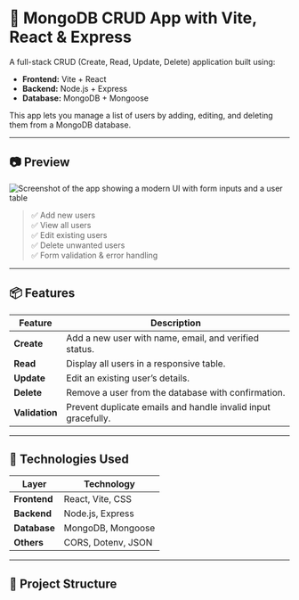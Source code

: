 # 🚀 MongoDB CRUD App with Vite, React & Express

A full-stack CRUD (Create, Read, Update, Delete) application built using:
- **Frontend:** Vite + React
- **Backend:** Node.js + Express
- **Database:** MongoDB + Mongoose

This app lets you manage a list of users by adding, editing, and deleting them from a MongoDB database.

---

## 📷 Preview

![Screenshot of the app showing a modern UI with form inputs and a user table](screenshot.png)

> ✅ Add new users  
✅ View all users  
✅ Edit existing users  
✅ Delete unwanted users  
✅ Form validation & error handling  

---

## 📦 Features

| Feature       | Description |
|---------------|-------------|
| **Create**    | Add a new user with name, email, and verified status. |
| **Read**      | Display all users in a responsive table. |
| **Update**    | Edit an existing user’s details. |
| **Delete**    | Remove a user from the database with confirmation. |
| **Validation**| Prevent duplicate emails and handle invalid input gracefully. |

---

## 🔧 Technologies Used

| Layer        | Technology     |
|-------------|----------------|
| **Frontend** | React, Vite, CSS |
| **Backend**  | Node.js, Express |
| **Database** | MongoDB, Mongoose |
| **Others**   | CORS, Dotenv, JSON |

---

## 📁 Project Structure
